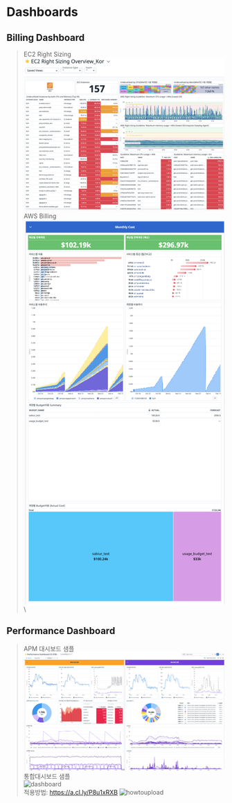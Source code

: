 # Dashboards
## Billing Dashboard 
> EC2 Right Sizing \
![dashboard](https://github.com/sungwooklee/Dashboards/blob/main/img/EC2_Right_Sizing.png)
\
> AWS Billing\
![dashboard](https://github.com/sungwooklee/Dashboards/blob/main/img/AWS_Billing.png)
\
\
## Performance Dashboard
> APM 대시보드 샘플 \
![dashboard](https://github.com/sungwooklee/Dashboards/blob/main/img/dashboard_img.png)
\
> 통합대시보드 샘플\
![dashboard](https://github.com/sungwooklee/Dashboards/blob/main/img/sample_dashboard.gif)
\
적용방법: https://a.cl.ly/P8u1xRXB
![howtoupload](https://github.com/sungwooklee/Dashboards/blob/main/img/howtoupload.gif)
